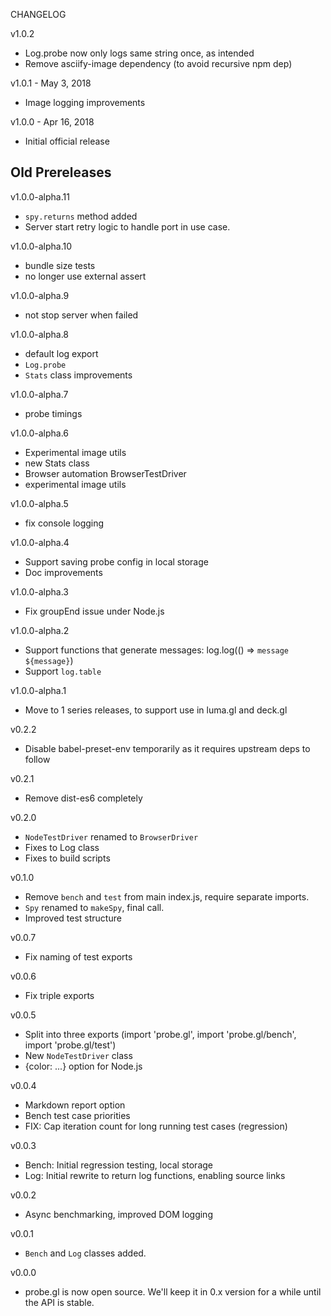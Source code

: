 CHANGELOG

v1.0.2
- Log.probe now only logs same string once, as intended
- Remove asciify-image dependency (to avoid recursive npm dep)

v1.0.1 - May 3, 2018
- Image logging improvements

v1.0.0 - Apr 16, 2018
- Initial official release

## Old Prereleases

v1.0.0-alpha.11
- `spy.returns` method added
- Server start retry logic to handle port in use case.

v1.0.0-alpha.10
- bundle size tests
- no longer use external assert

v1.0.0-alpha.9
- not stop server when failed

v1.0.0-alpha.8
- default log export
- `Log.probe` 
- `Stats` class improvements

v1.0.0-alpha.7
- probe timings

v1.0.0-alpha.6
- Experimental image utils
- new Stats class
- Browser automation BrowserTestDriver
- experimental image utils

v1.0.0-alpha.5
- fix console logging

v1.0.0-alpha.4
- Support saving probe config in local storage
- Doc improvements

v1.0.0-alpha.3
- Fix groupEnd issue under Node.js

v1.0.0-alpha.2
- Support functions that generate messages: log.log(() => `message ${message}`)
- Support `log.table`

v1.0.0-alpha.1
- Move to 1 series releases, to support use in luma.gl and deck.gl

v0.2.2
- Disable babel-preset-env temporarily as it requires upstream deps to follow

v0.2.1
- Remove dist-es6 completely

v0.2.0
- `NodeTestDriver` renamed to `BrowserDriver`
- Fixes to Log class
- Fixes to build scripts

v0.1.0
- Remove `bench` and `test` from main index.js, require separate imports.
- `Spy` renamed to `makeSpy`, final call.
- Improved test structure

v0.0.7
- Fix naming of test exports

v0.0.6
- Fix triple exports

v0.0.5
- Split into three exports (import 'probe.gl', import 'probe.gl/bench', import 'probe.gl/test')
- New `NodeTestDriver` class
- {color: ...} option for Node.js

v0.0.4
- Markdown report option
- Bench test case priorities
- FIX: Cap iteration count for long running test cases (regression)

v0.0.3
- Bench: Initial regression testing, local storage
- Log: Initial rewrite to return log functions, enabling source links

v0.0.2
- Async benchmarking, improved DOM logging

v0.0.1
- `Bench` and `Log` classes added.

v0.0.0
- probe.gl is now open source. We'll keep it in 0.x version for a while until the API is stable.
